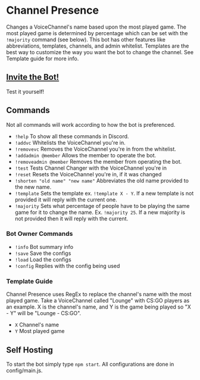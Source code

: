 # Channel Presence
Changes a VoiceChannel's name based upon the most played game. The most played game is determined by percentage which can be set with the `!majority` command (see below). This bot has other features like abbreviations, templates, channels, and admin whitelist. Templates are the best way to customize the way you want the bot to change the channel. See Template guide for more info.

## [Invite the Bot!](https://discordapp.com/oauth2/authorize?client_id=551085114004602882&scope=bot&permissions=16)
Test it yourself!

## Commands
Not all commands will work according to how the bot is preferenced.
 - `!help` To show all these commands in Discord.
 - `!addvc` Whitelists the VoiceChannel you're in.
 - `!removevc` Removes the VoiceChannel you're in from the whitelist.
 - `!addadmin @member` Allows the member to operate the bot.
 - `!removeadmin @member` Removes the member from operating the bot.
 - `!test` Tests Channel Changer with the VoiceChannel you're in
 - `!reset` Resets the VoiceChannel you're in, if it was changed
 - `!shorten "old name" "new name"` Abbreviates the old name provided to the new name.
 - `!template` Sets the template ex. `!template X - Y`. If a new template is not provided it will reply with the current one.
 - `!majority` Sets what percentage of people have to be playing the same game for it to change the name. Ex. `!majority 25`. If a new majority is not provided then it will reply with the current.


### Bot Owner Commands
 - `!info` Bot summary info
 - `!save` Save the configs
 - `!load` Load the configs
 - `!config` Replies with the config being used

### Template Guide
Channel Presence uses RegEx to replace the channel's name with the most played game. Take a VoiceChannel called "Lounge" with CS:GO players as an example. X is the channel's name, and Y is the game being played so "X - Y" will be "Lounge - CS:GO".
 - `X` Channel's name
 - `Y` Most played game

## Self Hosting
To start the bot simply type `npm start`. All configurations are done in config/main.js.
